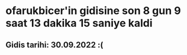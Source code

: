 # ofarukbicer'in gidisine son 8 gun 9 saat 13 dakika 15 saniye kaldi

## Gidis tarihi: 30.09.2022 :(